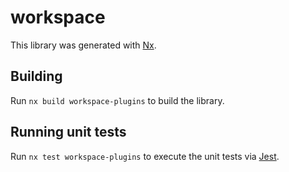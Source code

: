# workspace

This library was generated with [Nx](https://nx.dev).

## Building

Run `nx build workspace-plugins` to build the library.

## Running unit tests

Run `nx test workspace-plugins` to execute the unit tests via [Jest](https://jestjs.io).
